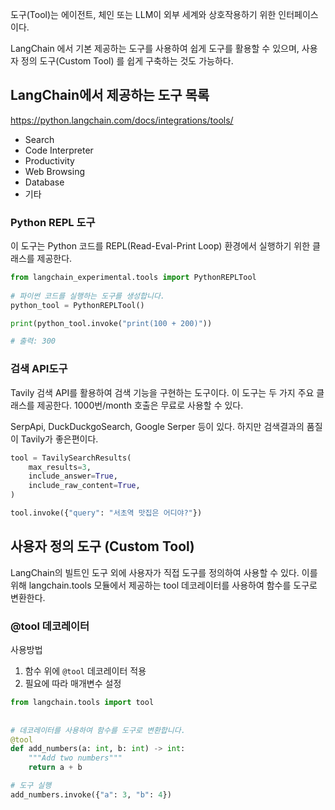 도구(Tool)는 에이전트, 체인 또는 LLM이 외부 세계와 상호작용하기 위한 인터페이스이다.
  
LangChain 에서 기본 제공하는 도구를 사용하여 쉽게 도구를 활용할 수 있으며, 사용자 정의 도구(Custom Tool) 를 쉽게 구축하는 것도 가능하다.

## LangChain에서 제공하는 도구 목록

https://python.langchain.com/docs/integrations/tools/

- Search
- Code Interpreter
- Productivity
- Web Browsing
- Database
- 기타


### Python REPL 도구

이 도구는 Python 코드를 REPL(Read-Eval-Print Loop) 환경에서 실행하기 위한 클래스를 제공한다.

```python
from langchain_experimental.tools import PythonREPLTool  
  
# 파이썬 코드를 실행하는 도구를 생성합니다.  
python_tool = PythonREPLTool()

print(python_tool.invoke("print(100 + 200)"))

# 출력: 300
```


### 검색 API도구

Tavily 검색 API를 활용하여 검색 기능을 구현하는 도구이다. 이 도구는 두 가지 주요 클래스를 제공한다.
1000번/month 호출은 무료로 사용할 수 있다.

SerpApi, DuckDuckgoSearch, Google Serper 등이 있다. 하지만 검색결과의 품질이 Tavily가 좋은편이다.

```python
tool = TavilySearchResults(  
    max_results=3, 
    include_answer=True,  
    include_raw_content=True,
)

tool.invoke({"query": "서초역 맛집은 어디야?"})
```


## 사용자 정의 도구 (Custom Tool)

LangChain의 빌트인 도구 외에 사용자가 직접 도구를 정의하여 사용할 수 있다.
이를 위해 langchain.tools 모듈에서 제공하는 tool 데코레이터를 사용하여 함수를 도구로 변환한다.

### @tool 데코레이터

사용방법
1. 함수 위에 `@tool` 데코레이터 적용
2. 필요에 따라 매개변수 설정


```python
from langchain.tools import tool  
  
  
# 데코레이터를 사용하여 함수를 도구로 변환합니다.  
@tool  
def add_numbers(a: int, b: int) -> int:  
    """Add two numbers"""  
    return a + b

# 도구 실행
add_numbers.invoke({"a": 3, "b": 4})
```
